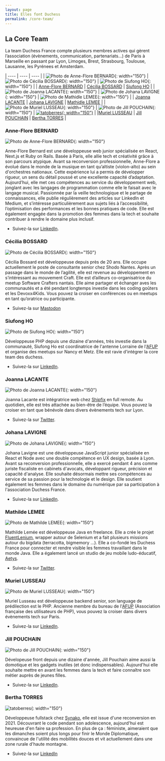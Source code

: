 ```yaml
---
layout: page
title: Elles font Duchess
permalink: /core-team/
---
```


## La Core Team
La team Duchess France compte plusieurs membres actives qui gèrent l’association (évènements, communication, partenariats…) de Paris à Marseille en passant par Lyon, Limoges, Brest, Strasbourg, Toulouse, Lausanne, les Pyrénees et Amsterdam.

| ---- | ---- | ---- | 
| ![Photo de Anne-Flore BERNARD](/assets/core-team/anne-flore-bernard.png){: width="150"} | ![Photo de Cécilia BOSSARD](/assets/core-team/cecilia-bossard.jpg){: width="150"} | ![Photo de Siufong HO](/assets/core-team/siufong-ho.jpg){: width="150"} |
| [Anne-Flore BERNARD](#anne_flore_bernard) | [Cécilia BOSSARD](#cecilia_bossard) | [Siufong HO](#siufong_ho) |
| ![Photo de Joanna LACANTE](/assets/core-team/joanna-lacante.jpg){: width="150"} | ![Photo de Johana LAVIGNE](/assets/core-team/johana-lavigne.jpg){: width="150"} | ![Photo de Mathidle LEMEE](/assets/core-team/mathilde-lemee.png){: width="150"} |
| [Joanna LACANTE](#joanna_lacante) | [Johana LAVIGNE](#johana_lavigne) | [Mathidle LEMEE](#mathilde_lemee) |
|![Photo de Muriel LUSSEAU](/assets/core-team/muriel-lusseau.jpg){: width="150"} | ![Photo de Jill POUCHAIN](/assets/core-team/jill-pouchain.jpg){: width="150"} | [![tatoberres](/assets/core-team/bertha-torres.png){: width="150"}](#tatoberres) | 
|[Muriel LUSSEAU](#muriel_lusseau) | [Jill POUCHAIN](#jill_pouchain) | [Bertha TORRES](#tatoberres) |

### <a name="anne_flore_bernard"></a>Anne-Flore BERNARD
![Photo de Anne-Flore BERNARD](/assets/core-team/anne-flore-bernard.png){: width="150"}

Anne-Flore Bernard est une développeuse web junior spécialisée en React, Next.js et Ruby on Rails. Basée à Paris, elle allie tech et créativité grâce à son parcours atypique.
Avant sa reconversion professionnelle, Anne-Flore a évolué dans le monde de la musique en tant qu’altiste (violon-alto) au sein d'orchestres nationaux. Cette expérience lui a permis de développer rigueur, un sens du détail poussé et une excellente capacité d’adaptation. Aujourd’hui, elle met ces compétences au service du développement web, jonglant avec les langages de programmation comme elle le faisait avec le langage musical.
Passionnée par la veille technologique et le partage de connaissances, elle publie régulièrement des articles sur LinkedIn et Medium, et s’intéresse particulièrement aux sujets liés à l’accessibilité, l’optimisation des performances et les bonnes pratiques de code. Elle est également engagée dans la promotion des femmes dans la tech et souhaite contribuer à rendre le domaine plus inclusif.

- Suivez-la sur [LinkedIn](https://www.linkedin.com/in/anne-flore-bernard-84b060291/).

### <a name="cecilia_bossard"></a>Cécilia BOSSARD
![Photo de Cécilia BOSSARD](/assets/core-team/cecilia-bossard.jpg){: width="150"}

Cécilia Bossard est développeuse depuis près de 20 ans. Elle occupe actuellement le poste de consultante senior chez Shodo Nantes. Après un passage dans le monde de l’agilité, elle est revenue au développement en s’intéressant au mouvement Craft. Elle est d’ailleurs co-organisatrice du meetup Software Crafters nantais. Elle aime partager et échanger aves les communautés et a été pendant longtemps investie dans les coding goûters et les Devoxx4Kids. Vous pouvez la croiser en conférences ou en meetups en tant qu’oratrice ou participante.

- Suivez-la sur [Mastodon](https://cbossard@piaille.fr/@cbossard)

### <a name="siufong_ho"></a>Siufong HO
![Photo de Siufong HO](/assets/core-team/siufong-ho.jpg){: width="150"}

Développeuse PHP depuis une dizaine d'années, très investie dans la communauté, Siufong Ho est coordinatrice de l'antenne Lorraine de l'[AFUP](https://afup.org/) et organise des meetups sur Nancy et Metz. Elle est ravie d'intégrer la core team des duchess.

- Suivez-la sur [LinkedIn](https://fr.linkedin.com/in/siufong-ho).

### <a name="joanna_lacante"></a>Joanna LACANTE
![Photo de Joanna LACANTE](/assets/core-team/joanna-lacante.jpg){: width="150"}

Joanna Lacante est intégratrice web chez [Shipfix](https://www.shipfix.com) en full remote.
Au quotidien, elle est très attachée au bien-être de l’équipe.
Vous pouvez la croiser en tant que bénévole dans divers évènements tech sur Lyon.

- Suivez-la sur [Twitter](https://twitter.com/joanna_lacante).

### <a name="johana_lavigne"></a>Johana LAVIGNE
![Photo de Johana LAVIGNE](/assets/core-team/johana-lavigne.jpg){: width="150"}

Johana Lavigne est une développeuse JavaScript junior spécialisée en React et Node avec une double compétence en UX design, basée à Lyon. 
Avant sa reconversion professionnelle, elle a exercé pendant 4 ans comme juriste fiscaliste en cabinets d'avocats, développant rigueur, précision et capacité d'analyse. 
Elle souhaite désormais mettre ses compétences au service de sa passion pour la technologie et le design. Elle soutient également les femmes dans le domaine du numérique par sa participation à l'association Duchess France.

- Suivez-la sur [LinkedIn](https://www.linkedin.com/in/johana-lavigne/).

### <a name="mathilde_lemee"></a>Mathilde LEMEE
![Photo de Mathilde LEMEE](/assets/core-team/mathilde-lemee.png){: width="150"}

Mathilde Lemée est développeuse Java en freelance.
Elle a crée le projet [FluentLenium](https://github.com/FluentLenium/FluentLenium), wrapper autour de Selenium et a fait plusieurs missions autour du bigdata (terracotta, bigmemory …).
Elle a co-fondé les Duchess France pour connecter et rendre visible les femmes travaillant dans le monde Java.
Elle a également lancé un studio de jeu mobile ludo-éducatif, [Aetys](http://www.aetys.fr/).
- Suivez-la sur [Twitter](https://twitter.com/MathildeLemee).

### <a name="muriel_lusseau"></a>Muriel LUSSEAU
![Photo de Muriel LUSSEAU](/assets/core-team/muriel-lusseau.jpg){: width="150"}

Muriel Lusseau est développeuse backend senior, son language de prédilection est le PHP.
Ancienne membre du bureau de l'[AFUP](https://afup.org/) (Association française des utilisateurs de PHP), vous pouvez la croiser dans divers évènements tech sur Paris.

- Suivez-la sur [LinkedIn](https://www.linkedin.com/in/muriel-l).

### <a name="jill_pouchain"></a>Jill POUCHAIN
![Photo de Jill POUCHAIN](/assets/core-team/jill-pouchain.jpg){: width="150"}

Dévelopeuse front depuis une dizaine d'année, Jill Pouchain aime aussi la domotique et les gadgets inutiles (et donc indispensables). Aujourd'hui elle souhaite mettre en avant les femmes dans la tech et faire connaître son métier auprès de jeunes filles.

- Suivez-la sur [LinkedIn](https://www.linkedin.com/in/jill-pouchain/).

### <a name="tatoberres"></a>Bertha TORRES
![tatoberres](/assets/core-team/bertha-torres.png){: width="150"}

Développeuse fullstack chez [Synako](https://www.synako.fr), elle est issue d'une reconversion en 2021. Découvrant le code pendant son adolescence, aujourd'hui est heureuse d'en faire sa profession. En plus de ça : féministe, aimeraient que les dimanches soient plus longs pour finir le Monde Diplomatique, convaincue de l'utilité des mobilités douces et vit actuellement dans une zone rurale d'haute montagne.

- Suivez-la sur [LinkedIn](https://www.linkedin.com/in/berthatorres/)
